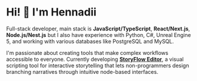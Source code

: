 # Hi! 👋 I'm Hennadii

Full-stack developer, main stack is **JavaScript/TypeScript**, **React/Next.js**, **Node.js/Nest.js** but I also have experience with Python, C#, Unreal Engine 5, and working with various databases like PostgreSQL and MySQL.

I'm passionate about creating tools that make complex workflows accessible to everyone. Currently developing [**StoryFlow Editor**](https://storyflow-editor.com), a visual scripting tool for interactive storytelling that lets non-programmers design branching narratives through intuitive node-based interfaces.
